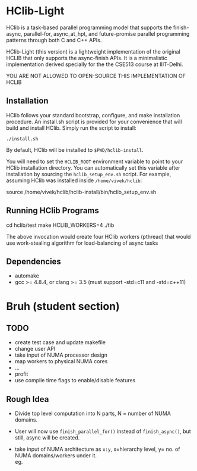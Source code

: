 HClib-Light
=============================================

HClib is a task-based parallel programming model that supports the finish-async,
parallel-for, async_at_hpt, and future-promise parallel programming patterns through both C
and C++ APIs.

HClib-Light (this version) is a lightweight implementation of the original HCLIB that
only supports the async-finish APIs. It is a minimalistic implementation derived specially
for the the CSE513 course at IIIT-Delhi. 

YOU ARE NOT ALLOWED TO OPEN-SOURCE THIS IMPLEMENTATION OF HCLIB

Installation
---------------------------------------------

HClib follows your standard bootstrap, configure, and make installation
procedure. An install.sh script is provided for your convenience that will
build and install HClib. Simply run the script to install:

    ./install.sh
By default, HClib will be installed to `$PWD/hclib-install`.

You will need to set the `HCLIB_ROOT` environment variable to point to your
HClib installation directory. You can automatically set this variable after
installation by sourcing the `hclib_setup_env.sh` script. For example, assuming
HClib was installed inside `/home/vivek/hclib`:

source /home/vivek/hclib/hclib-install/bin/hclib_setup_env.sh

Running HClib Programs
---------------------------------------------
cd hclib/test
make
HCLIB_WORKERS=4 ./fib

The above invocation would create four HClib workers (pthread) that would
use work-stealing algorithm for load-balancing of async tasks

Dependencies
---------------------------------------------

* automake
* gcc >= 4.8.4, or clang >= 3.5
  (must support -std=c11 and -std=c++11)

# Bruh (student section)
## TODO
- create test case and update makefile
- change user API
- take input of NUMA processor design
- map workers to physical NUMA cores
- ...
- profit
- use compile time flags to enable/disable features

## Rough Idea
- Divide top level computation into N parts, N = number of NUMA domains.    
- User will now use `finish_parallel_for()` instead of `finish_async()`, but still, async will be created.

- take input of NUMA architecture as `x:y`, x=hierarchy level, y= no. of NUMA domains/workers under it.   
eg.  
